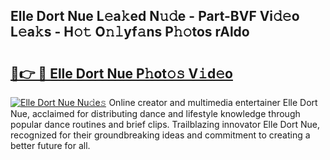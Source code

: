 ## Elle Dort Nue L𝚎a𝚔ed N𝚞𝚍e - Part-BVF Vi𝚍𝚎o L𝚎a𝚔s - H𝚘𝚝 O𝚗𝚕yf𝚊ns P𝚑𝚘tos rAldo

# <h2><a href="http://kfe5ff.oniu.top/?m=Elle+Dort+Nue">🔗👉 🔴 Elle Dort Nue P𝚑ot𝚘𝚜 V𝚒d𝚎o</a></h2>

[![Elle Dort Nue Nu𝚍e𝚜](https://i.imgur.com/0qMVB7G.gif)](http://kfe5ff.oniu.top/?m=Elle+Dort+Nue)
Online creator and multimedia entertainer Elle Dort Nue, acclaimed for distributing dance and lifestyle knowledge through popular dance routines and brief clips. Trailblazing innovator Elle Dort Nue, recognized for their groundbreaking ideas and commitment to creating a better future for all.  
